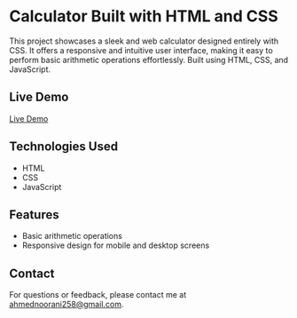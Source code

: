 # Calculator Built with HTML and CSS

This project showcases a sleek and web calculator designed entirely with CSS. It offers a responsive and intuitive user interface, making it easy to perform basic arithmetic operations effortlessly. Built using HTML, CSS, and JavaScript.

## Live Demo

[Live Demo](https://calculator-psi-smoky.vercel.app)


## Technologies Used

- HTML
- CSS
- JavaScript


## Features

- Basic arithmetic operations
- Responsive design for mobile and desktop screens


## Contact

For questions or feedback, please contact me at ahmednoorani258@gmail.com.